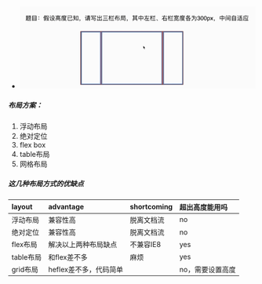 * ![](/assets/import3.png)

##### 布局方案：

1. 浮动布局
2. 绝对定位
3. flex box
4. table布局
5. 网格布局

##### 这几种布局方式的优缺点

| layout | advantage | shortcoming | 超出高度能用吗 |
| :--- | :--- | :--- | :--- |
| 浮动布局 | 兼容性高 | 脱离文档流 | no |
| 绝对定位 | 兼容性高 | 脱离文档流 | no |
| flex布局 | 解决以上两种布局缺点 | 不兼容IE8 | yes |
| table布局 | 和flex差不多 | 麻烦 | yes |
| grid布局 | heflex差不多，代码简单 |  | no，需要设置高度 |



